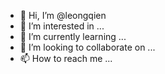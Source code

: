 - 👋 Hi, I’m @leongqien
- 👀 I’m interested in ...
- 🌱 I’m currently learning ...
- 💞️ I’m looking to collaborate on ...
- 📫 How to reach me ...

<!---
leongqien/leongqien is a ✨ special ✨ repository because its `README.md` (this file) appears on your GitHub profile.
You can click the Preview link to take a look at your changes.
--->
